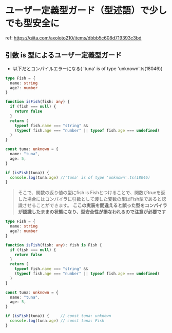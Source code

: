 # ユーザー定義型ガード（型述語）で少しでも型安全に

ref: <https://qiita.com/axoloto210/items/dbbb5c608d719393c3bd>

## 引数 is 型によるユーザー定義型ガード

- 以下だとコンパイルエラーになる( 'tuna' is of type 'unknown'.ts(18046))

```typescript
type Fish = {
  name: string
  age?: number
}

function isFish(fish: any) {
  if (fish === null) {
    return false
  }
  return (
    typeof fish.name === "string" &&
    (typeof fish.age === "number" || typeof fish.age === undefined)
  )
}

const tuna: unknown = {
  name: "tuna",
  age: 5,
}

if (isFish(tuna)) {
  console.log(tuna.age) //'tuna' is of type 'unknown'.ts(18046)
}

```

> そこで、関数の返り値の型にfish is Fishとつけることで、関数がtrueを返した場合にはコンパイラに引数として渡した変数の型はFish型であると認識させることができます。
> **ここの実装を間違えると誤った型をコンパイラが認識したままの状態になり、型安全性が損なわれるので注意が必要です**

```typescript
type Fish = {
  name: string
  age?: number
}

function isFish(fish: any): fish is Fish {
  if (fish === null) {
    return false
  }
  return (
    typeof fish.name === "string" &&
    (typeof fish.age === "number" || typeof fish.age === undefined)
  )
}

const tuna: unknown = {
  name: "tuna",
  age: 5,
}

if (isFish(tuna)) {     // const tuna: unknown
  console.log(tuna.age) // const tuna: Fish
}


```
